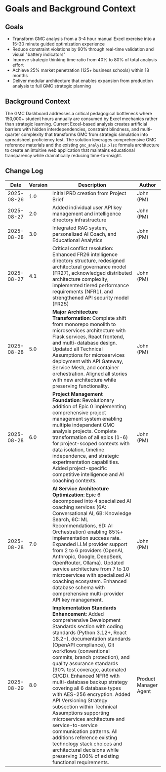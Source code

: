 # Goals and Background Context

## Goals
- Transform GMC analysis from a 3-4 hour manual Excel exercise into a 15-30 minute guided optimization experience
- Reduce constraint violations by 90% through real-time validation and visual "battery indicators" 
- Improve strategic thinking time ratio from 40% to 80% of total analysis effort
- Achieve 25% market penetration (125+ business schools) within 18 months
- Deliver modular architecture that enables expansion from production analysis to full GMC strategic planning

## Background Context
The GMC Dashboard addresses a critical pedagogical bottleneck where 150,000+ student hours annually are consumed by Excel mechanics rather than strategic learning. Current Excel-based analysis creates artificial barriers with hidden interdependencies, constraint blindness, and multi-quarter complexity that transforms GMC from strategic simulation into spreadsheet proficiency test. The solution leverages comprehensive GMC reference materials and the existing `gmc_analysis.xlsx` formula architecture to create an intuitive web application that maintains educational transparency while dramatically reducing time-to-insight.

## Change Log
| Date | Version | Description | Author |
|------|---------|-------------|--------|
| 2025-08-26 | 1.0 | Initial PRD creation from Project Brief | John (PM) |
| 2025-08-27 | 2.0 | Added individual user API key management and intelligence directory infrastructure | John (PM) |
| 2025-08-28 | 3.0 | Integrated RAG system, personalized AI Coach, and Educational Analytics | John (PM) |
| 2025-08-27 | 4.1 | Critical conflict resolution: Enhanced FR26 intelligence directory structure, redesigned architectural governance model (FR27), acknowledged distributed architecture complexity, implemented tiered performance requirements (NFR1), and strengthened API security model (FR25) | John (PM) |
| 2025-08-28 | 5.0 | **Major Architecture Transformation**: Complete shift from monorepo monolith to microservices architecture with Flask services, React frontend, and multi-database design. Updated all Technical Assumptions for microservices deployment with API Gateway, Service Mesh, and container orchestration. Aligned all stories with new architecture while preserving functionality. | John (PM) |
| 2025-08-28 | 6.0 | **Project Management Foundation**: Revolutionary addition of Epic 0 implementing comprehensive project management system enabling multiple independent GMC analysis projects. Complete transformation of all epics (1-6) for project-scoped contexts with data isolation, timeline independence, and strategic experimentation capabilities. Added project-specific competitive intelligence and AI coaching contexts. | John (PM) |
| 2025-08-28 | 7.0 | **AI Service Architecture Optimization**: Epic 6 decomposed into 4 specialized AI coaching services (6A: Conversational AI, 6B: Knowledge Search, 6C: ML Recommendations, 6D: AI Orchestration) enabling 85%+ implementation success rate. Expanded LLM provider support from 2 to 6 providers (OpenAI, Anthropic, Google, DeepSeek, OpenRouter, Ollama). Updated service architecture from 7 to 10 microservices with specialized AI coaching ecosystem. Enhanced database schema with comprehensive multi-provider API key management. | John (PM) |
| 2025-08-29 | 8.0 | **Implementation Standards Enhancement**: Added comprehensive Development Standards section with coding standards (Python 3.12+, React 18.2+), documentation standards (OpenAPI compliance), Git workflows (conventional commits, branch protection), and quality assurance standards (90% test coverage, automated CI/CD). Enhanced NFR6 with multi-database backup strategy covering all 6 database types with AES-256 encryption. Added API Versioning Strategy subsection within Technical Assumptions supporting microservices architecture and service-to-service communication patterns. All additions reference existing technology stack choices and architectural decisions while preserving 100% of existing functional requirements. | Product Manager Agent |
